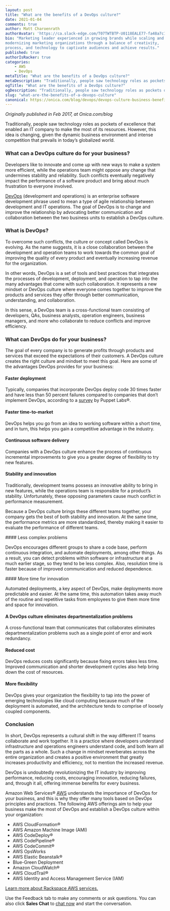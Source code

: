 ```yaml
---
layout: post
title: "What are the benefits of a DevOps culture?"
date: 2021-01-04
comments: true
author: Matt Charoenrath
authorAvatar: 'https://ca.slack-edge.com/T07TWTBTP-U0118EALE77-fa48a7c11b02-72'
bio: "Marketing leader experienced in growing brands while scaling and 
modernizing marketing organizations through a balance of creativity, 
process, and technology to captivate audiences and achieve results."
published: true
authorIsRacker: true
categories:
    - AWS
    - DevOps
metaTitle: "What are the benefits of a DevOps culture?"
metaDescription: "Traditionally, people saw technology roles as pockets of excellence that enabled an IT company to make the most of its resources. However, this idea is changing, given the dynamic business environment and intense competition that prevails in today’s globalized world."
ogTitle: "What are the benefits of a DevOps culture?"
ogDescription: "Traditionally, people saw technology roles as pockets of excellence that enabled an IT company to make the most of its resources. However, this idea is changing, given the dynamic business environment and intense competition that prevails in today’s globalized world."
slug: "what-are-the-benefits-of-a-devops-culture"
canonical: https://onica.com/blog/devops/devops-culture-business-benefits/
---
```


*Originally published in Feb 2017, at Onica.com/blog*

Traditionally, people saw technology roles as pockets of excellence that enabled an IT company to make the most of its
resources. However, this idea is changing, given the dynamic business environment and intense competition that prevails
in today’s globalized world.

<!--more-->

### What can a DevOps culture do for your business? 

Developers like to innovate and come up with new ways to make a system more efficient, while the operations
team might oppose any change that undermines stability and reliability. Such conflicts eventually negatively impact the
performance of a software product and bring about much frustration to everyone involved.

[DevOps](https://onica.com/amazon-web-services/devops/) (development and operations) is an enterprise software development
phrase used to mean a type of agile relationship between development and IT operations. The goal of DevOps is to change
and improve the relationship by advocating better communication and collaboration between the two business units to establish
a DevOps culture.

### What is DevOps?

To overcome such conflicts, the culture or concept called DevOps is evolving. As the name suggests, it is a close
collaboration between the development and operation teams to work towards the common goal of improving the quality of
every product and eventually increasing revenue for the organization.

In other words, DevOps is a set of tools and best practices that integrates the processes of development, deployment, and
operation to tap into the many advantages that come with such collaboration. It represents a new mindset or DevOps culture
where everyone comes together to improve the products and services they offer through better communication, understanding,
and collaboration.

In this sense, a DevOps team is a cross-functional team consisting of developers, QAs, business analysts, operation
engineers, business managers, and more who collaborate to reduce conflicts and improve efficiency.

### What can DevOps do for your business?

The goal of every company is to generate profits through products and services that exceed the expectations of their
customers. A DevOps culture creates the right culture and mindset to meet this goal. Here are some of the advantages
DevOps provides for your business:

#### Faster deployment

Typically, companies that incorporate DevOps deploy code 30 times faster and have less than 50 percent failures
compared to companies that don’t implement DevOps, according to a [survey](https://puppet.com/resources/report/2016-state-devops-report/)
by Puppet Labs&reg;.

#### Faster time-to-market

DevOps helps you go from an idea to working software within a short time, and in turn, this helps you gain a competitive
advantage in the industry.

#### Continuous software delivery

Companies with a DevOps culture enhance the process of continuous incremental improvements to give you a greater degree of
flexibility to try new features.

#### Stability and innovation

Traditionally, development teams possess an innovative ability to bring in new features, while the operations team is
responsible for a product’s stability. Unfortunately, these opposing parameters cause much conflict in performance
measurement.

Because a DevOps culture brings these different teams together, your company gets the best of both stability and
innovation. At the same time, the performance metrics are more standardized, thereby making it easier to evaluate the
performance of different teams.

#### Less complex problems

DevOps encourages different groups to share a code base, perform continuous integration, and automate deployments, among
other things. As a result, you can detect problems within software or infrastructure at a much earlier stage, so they tend
to be less complex. Also, resolution time is faster because of improved communication and reduced dependence.

#### More time for innovation

Automated deployments, a key aspect of DevOps, make deployments more predictable and easier. At the same time, this automation
takes away much of the routine and repetitive tasks from employees to give them more time and space for innovation.

#### A DevOps culture eliminates departmentalization problems

A cross-functional team that communicates that collaborates eliminates departmentalization problems such as a single point
of error and work redundancy.

#### Reduced cost

DevOps reduces costs significantly because fixing errors takes less time. Improved communication and shorter development
cycles also help bring down the cost of resources.

#### More flexibility

DevOps gives your organization the flexibility to tap into the power of emerging technologies like cloud computing because
much of the deployment is automated, and the architecture tends to comprise of loosely coupled components.

### Conclusion

In short, DevOps represents a cultural shift in the way different IT teams collaborate and work together. It is a practice
where developers understand infrastructure and operations engineers understand code, and both learn all the parts as a whole.
Such a change in mindset reverberates across the entire organization and creates a positive environment that greatly increases
productivity and efficiency, not to mention the increased revenue.

DevOps is undoubtedly revolutionizing the IT industry by improving performance, reducing costs, encouraging innovation,
reducing failures, and, through it all, offering immense benefits for every business.

Amazon Web Services&reg; [AWS](https://onica.com/amazon-web-services/) understands the importance of DevOps for your business,
and this is why they offer many tools based on DevOps principles and practices. The following AWS offerings aim to help your
business make the most of DevOps and establish a DevOps culture within your organization:

- AWS CloudFormation&reg;
- AWS Amazon Machine Image (AMI)
- AWS CodeDeploy&reg;
- AWS CodePipeline&reg;
- AWS CodeCommit&reg;
- AWS OpsWorks
- AWS Elastic Beanstalk&reg;
- Blue-Green Deployment
- Amazon CloudWatch&reg;
- AWS CloudTrail&reg;
- AWS Identity and Access Management Service (IAM)

<a class="cta teal" id="cta" href="https://www.rackspace.com/cloud/aws">Learn more about Rackspace AWS services.</a>

Use the Feedback tab to make any comments or ask questions. You can also click
**Sales Chat** to [chat now](https://www.rackspace.com/) and start the conversation.

